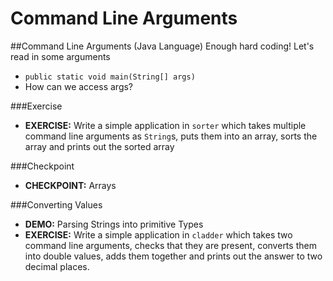 # Command Line Arguments

##Command Line Arguments (Java Language)
Enough hard coding! Let's read in some arguments

* ``public static void main(String[] args)``
* How can we access args?

###Exercise
* __EXERCISE:__ Write a simple application in ``sorter`` which takes multiple command line arguments as ``String``s, puts them into an array, sorts the array and prints out the sorted array

###Checkpoint
* __CHECKPOINT:__ Arrays

###Converting Values
* __DEMO:__ Parsing Strings into primitive Types
* __EXERCISE:__ Write a simple application in ``cladder`` which takes two command line arguments, checks that they are present, converts them into double values, adds them together and prints out the answer to two decimal places.
